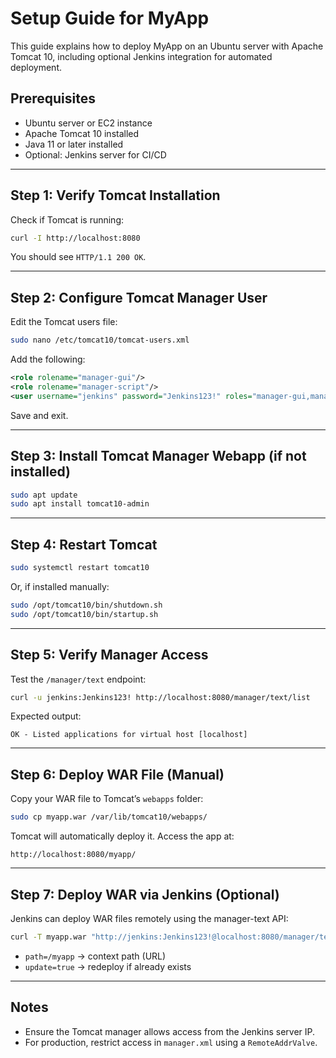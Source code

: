 # Setup Guide for MyApp

This guide explains how to deploy MyApp on an Ubuntu server with Apache Tomcat 10, including optional Jenkins integration for automated deployment.

## Prerequisites

- Ubuntu server or EC2 instance
- Apache Tomcat 10 installed
- Java 11 or later installed
- Optional: Jenkins server for CI/CD

---

## Step 1: Verify Tomcat Installation

Check if Tomcat is running:

```bash
curl -I http://localhost:8080
```

You should see `HTTP/1.1 200 OK`.

---

## Step 2: Configure Tomcat Manager User

Edit the Tomcat users file:

```bash
sudo nano /etc/tomcat10/tomcat-users.xml
```

Add the following:

```xml
<role rolename="manager-gui"/>
<role rolename="manager-script"/>
<user username="jenkins" password="Jenkins123!" roles="manager-gui,manager-script"/>
```

Save and exit.

---

## Step 3: Install Tomcat Manager Webapp (if not installed)

```bash
sudo apt update
sudo apt install tomcat10-admin
```

---

## Step 4: Restart Tomcat

```bash
sudo systemctl restart tomcat10
```

Or, if installed manually:

```bash
sudo /opt/tomcat10/bin/shutdown.sh
sudo /opt/tomcat10/bin/startup.sh
```

---

## Step 5: Verify Manager Access

Test the `/manager/text` endpoint:

```bash
curl -u jenkins:Jenkins123! http://localhost:8080/manager/text/list
```

Expected output:

```
OK - Listed applications for virtual host [localhost]
```

---

## Step 6: Deploy WAR File (Manual)

Copy your WAR file to Tomcat’s `webapps` folder:

```bash
sudo cp myapp.war /var/lib/tomcat10/webapps/
```

Tomcat will automatically deploy it. Access the app at:

```
http://localhost:8080/myapp/
```

---

## Step 7: Deploy WAR via Jenkins (Optional)

Jenkins can deploy WAR files remotely using the manager-text API:

```bash
curl -T myapp.war "http://jenkins:Jenkins123!@localhost:8080/manager/text/deploy?path=/myapp&update=true"
```

- `path=/myapp` → context path (URL)  
- `update=true` → redeploy if already exists

---

## Notes

- Ensure the Tomcat manager allows access from the Jenkins server IP.  
- For production, restrict access in `manager.xml` using a `RemoteAddrValve`.
